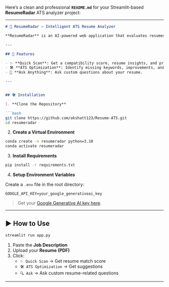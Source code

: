 Here’s a clean and professional **`README.md`** for your Streamlit-based **ResumeRadar** ATS analyzer project:

---

```markdown
# 📄 ResumeRadar – Intelligent ATS Resume Analyzer

**ResumeRadar** is an AI-powered web application that evaluates resumes against job descriptions using **Google Gemini LLMs**. It provides quick resume scans, tailored ATS optimization suggestions, and lets users ask custom questions about their resume.

---

## 🚀 Features

- ✨ **Quick Scan**: Get a compatibility score, resume insights, and profile match.
- 🛠️ **ATS Optimization**: Identify missing keywords, improvements, and personalized suggestions.
- 🤖 **Ask Anything**: Ask custom questions about your resume.

---


## 🛠️ Installation

1. **Clone the Repository**

```bash
git clone https://github.com/akshatt123/Resume-ATS.git
cd resumeradar
```

2. **Create a Virtual Environment**

```bash
conda create -n resumeradar python=3.10
conda activate resumeradar
```

3. **Install Requirements**

```bash
pip install -r requirements.txt
```

4. **Setup Environment Variables**

Create a `.env` file in the root directory:

```env
GOOGLE_API_KEY=your_google_generativeai_key
```

> Get your [Google Generative AI key here](https://makersuite.google.com/app/apikey).

---

## ▶️ How to Use

```bash
streamlit run app.py
```

1. Paste the **Job Description**
2. Upload your **Resume (PDF)**
3. Click:
   - `✨ Quick Scan` → Get resume match score
   - `🛠️ ATS Optimization` → Get suggestions
   - `🔍 Ask` → Ask custom resume-related questions

---



